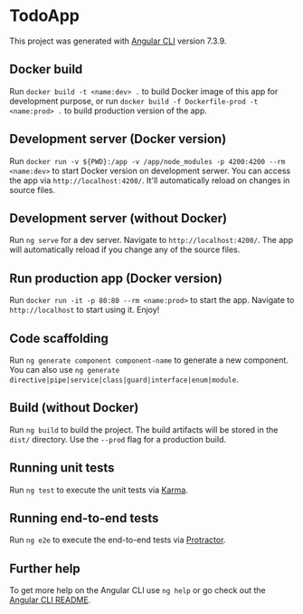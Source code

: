 # TodoApp

This project was generated with [Angular CLI](https://github.com/angular/angular-cli) version 7.3.9.

## Docker build

Run `docker build -t <name:dev> .` to build Docker image of this app for development purpose, or run `docker build -f Dockerfile-prod -t <name:prod> .` to build production version of the app.

## Development server (Docker version)

Run `docker run -v ${PWD}:/app -v /app/node_modules -p 4200:4200 --rm <name:dev>` to start Docker version on development serwer. You can access the app via `http://localhost:4200/`. It'll automatically reload on changes in source files.

## Development server (without Docker)

Run `ng serve` for a dev server. Navigate to `http://localhost:4200/`. The app will automatically reload if you change any of the source files.

## Run production app (Docker version)

Run `docker run -it -p 80:80 --rm <name:prod>` to start the app. Navigate to `http://localhost` to start using it. Enjoy!

## Code scaffolding

Run `ng generate component component-name` to generate a new component. You can also use `ng generate directive|pipe|service|class|guard|interface|enum|module`.

## Build (without Docker)

Run `ng build` to build the project. The build artifacts will be stored in the `dist/` directory. Use the `--prod` flag for a production build.

## Running unit tests

Run `ng test` to execute the unit tests via [Karma](https://karma-runner.github.io).

## Running end-to-end tests

Run `ng e2e` to execute the end-to-end tests via [Protractor](http://www.protractortest.org/).

## Further help

To get more help on the Angular CLI use `ng help` or go check out the [Angular CLI README](https://github.com/angular/angular-cli/blob/master/README.md).
